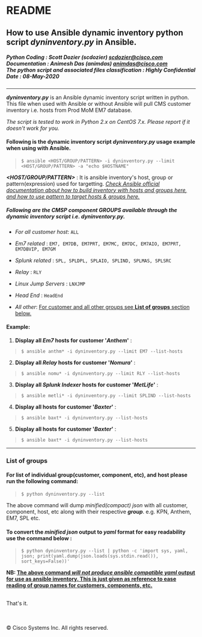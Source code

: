 # README

## How to use Ansible dynamic inventory python script *dyninventory.py* in Ansible.

##### Python Coding : Scott Dozier (scdozier) <scdozier@cisco.com><br>Documentation : Animesh Das (animdas) <animdas@cisco.com><br>The python script and associated files classification : Highly Confidential<br>Date : 08-May-2020  

-----
***dyninventory.py*** is an Ansible dynamic inventory script written in python. This file when used with Ansible or without Ansible will pull CMS customer inventory i.e. hosts from Prod MoM EM7 database.

*The script is tested to work in Python 2.x on CentOS 7.x. Please report if it doesn't work for you.*


#### Following is the dynamic inventory script ***dyninventory.py*** usage example when using with Ansible.

>`$ ansible <HOST/GROUP/PATTERN> -i dyninventory.py --limit <HOST/GROUP/PATTERN> -a "echo $HOSTNAME"`

***\<HOST/GROUP/PATTERN>*** : It is ansible inventory's host, group or pattern(expression) used for targetting. <u>*Check Ansible official documentation about how to build inventory with hosts and groups [here](https://docs.ansible.com/ansible/latest/user_guide/intro_inventory.html#hosts-and-groups), and how to use pattern to target hosts & groups [here](https://docs.ansible.com/ansible/latest/user_guide/intro_patterns.html).*</u>

##### Following are the CMSP component *GROUPS* available through the dynamic inventory script i.e. *dyninventory.py*.

- *For all customer host*: `ALL`

- *Em7 related* : `EM7, EM7DB, EM7PRT, EM7MC, EM7DC, EM7AIO, EM7PRT, EM7DBVIP, EM7GM`
- *Splunk related* : `SPL, SPLDPL, SPLAIO, SPLIND, SPLMAS, SPLSRC`
- *Relay* : `RLY`
- *Linux Jump Servers* : `LNXJMP`
- *Head End* : `HeadEnd`
- *All other*: <u>For customer and all other groups see **List of groups** section [below](#list-of-groups).</u>

#### Example:


1. **Display all *Em7* hosts for customer '*Anthem*'** :
> `$ ansible anthm* -i dyninventory.py --limit EM7 --list-hosts`

2. **Display all *Relay* hosts for customer '*Nomura*'** :
>`$ ansible nomu* -i dyninventory.py --limit RLY --list-hosts`

3. **Display all *Splunk Indexer* hosts for customer '*MetLife*'** :
>`$ ansible metli* -i dyninventory.py --limit SPLIND --list-hosts`

4. **Display all hosts for customer '*Baxter*'** :
>`$ ansible baxt* -i dyninventory.py --list-hosts`

5. **Display all hosts for customer '*Baxter*'** :
>`$ ansible baxt* -i dyninventory.py --list-hosts`

------
### List of groups
#### For list of individual group(customer, component, etc), and host please run the following command:
>`$ python dyninventory.py --list`

The above command will dump *minified(compact) json* with all customer, component, host, etc along with their respective ***group***. e.g. KPN, Anthem, EM7, SPL etc.

#### To convert the ***minified json*** output to ***yaml*** format for easy readability use the command below :

>`$ python dyninventory.py --list | python -c 'import sys, yaml, json; print(yaml.dump(json.loads(sys.stdin.read()), sort_keys=False))'`

**NB: <u>The above command *will not produce ansible compatible yaml* output for use as ansible inventory. This is just given as reference to ease reading of group names for customers, components, etc.**</u>

<br>
That's it.


<br><br><centre>&copy; Cisco Systems Inc. All rights reserved.</centre>
